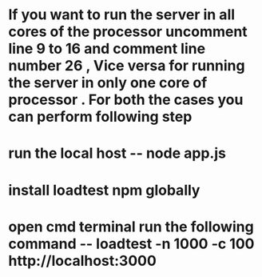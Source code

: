 # If you want to run the server in all cores of the processor uncomment line 9 to 16 and comment line number 26 , Vice versa for running the server in only one core of processor . For both the cases you can perform following step

# run the local host -- node app.js
# install loadtest npm globally 
# open cmd terminal run the following command -- loadtest -n 1000 -c 100 http://localhost:3000


